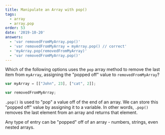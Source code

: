 ```yaml
---
title: Manipulate an Array with pop()
tags:
  - array
  - array.pop
order: 53
date: '2019-10-20'
answers:
  - 'var removedFromMyArray.pop()'
  - 'var removedFromMyArray = myArray.pop() // correct'
  - 'myArray.pop(removedFromMyArray)'
  - 'var removedFromMyArray.pop()'
---
```


Which of the following options uses the `pop` array method to remove the last item from `myArray`, assigning the "popped off" value to `removedFromMyArray`?

```javascript
var myArray = [["John", 23], ["cat", 2]];

var removedFromMyArray;
```

<!-- explanation -->
`.pop()` is used to "pop" a value off of the end of an array. We can store this "popped off" value by assigning it to a variable. In other words, `.pop()` removes the last element from an array and returns that element.

Any type of entry can be "popped" off of an array - numbers, strings, even nested arrays.
